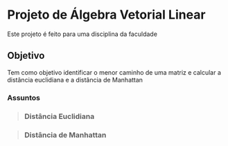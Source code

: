 # Projeto de Álgebra Vetorial Linear 

Este projeto é feito para uma disciplina da faculdade 

## Objetivo 

Tem como objetivo identificar o menor caminho de uma matriz e calcular a distância euclidiana e a distância de Manhattan

### Assuntos

> ### Distância Euclidiana
>
>> 

> ### Distância de Manhattan
>
>> 
